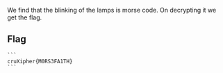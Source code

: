 We find that the blinking of the lamps is morse code.
On decrypting it we get the flag.

## Flag
    ```
    cruXipher{M0RS3FA1TH}
    ```
